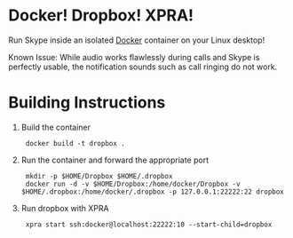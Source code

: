Docker! Dropbox! XPRA!
==========================

Run Skype inside an isolated [Docker](http://www.docker.io) container on your Linux desktop!

Known Issue: While audio works flawlessly during calls and Skype is perfectly usable, the notification sounds such as call ringing do not work.


Building Instructions
=====================

1. Build the container

        docker build -t dropbox .

2. Run the container and forward the appropriate port

        mkdir -p $HOME/Dropbox $HOME/.dropbox
        docker run -d -v $HOME/Dropbox:/home/docker/Dropbox -v $HOME/.dropbox:/home/docker/.dropbox -p 127.0.0.1:22222:22 dropbox

3. Run dropbox with XPRA

        xpra start ssh:docker@localhost:22222:10 --start-child=dropbox

